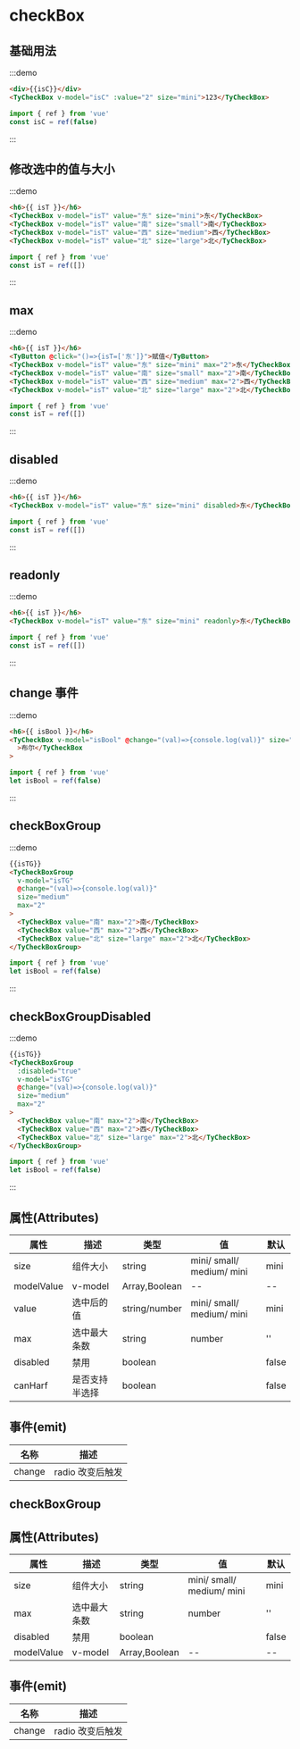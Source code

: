 # checkBox

## 基础用法

:::demo

```html
<div>{{isC}}</div>
<TyCheckBox v-model="isC" :value="2" size="mini">123</TyCheckBox>
```

```js
import { ref } from 'vue'
const isC = ref(false)
```
:::

## 修改选中的值与大小

:::demo

```html
<h6>{{ isT }}</h6>
<TyCheckBox v-model="isT" value="东" size="mini">东</TyCheckBox>
<TyCheckBox v-model="isT" value="南" size="small">南</TyCheckBox>
<TyCheckBox v-model="isT" value="西" size="medium">西</TyCheckBox>
<TyCheckBox v-model="isT" value="北" size="large">北</TyCheckBox>
```

```js
import { ref } from 'vue'
const isT = ref([])
```

:::

## max

:::demo

```html
<h6>{{ isT }}</h6>
<TyButton @click="()=>{isT=['东']}">赋值</TyButton>
<TyCheckBox v-model="isT" value="东" size="mini" max="2">东</TyCheckBox>
<TyCheckBox v-model="isT" value="南" size="small" max="2">南</TyCheckBox>
<TyCheckBox v-model="isT" value="西" size="medium" max="2">西</TyCheckBox>
<TyCheckBox v-model="isT" value="北" size="large" max="2">北</TyCheckBox>
```

```js
import { ref } from 'vue'
const isT = ref([])
```

:::

## disabled

:::demo

```html
<h6>{{ isT }}</h6>
<TyCheckBox v-model="isT" value="东" size="mini" disabled>东</TyCheckBox>
```

```js
import { ref } from 'vue'
const isT = ref([])
```

:::

## readonly

:::demo

```html
<h6>{{ isT }}</h6>
<TyCheckBox v-model="isT" value="东" size="mini" readonly>东</TyCheckBox>
```

```js
import { ref } from 'vue'
const isT = ref([])
```

:::

## change 事件

:::demo

```html
<h6>{{ isBool }}</h6>
<TyCheckBox v-model="isBool" @change="(val)=>{console.log(val)}" size="mini"
  >布尔</TyCheckBox
>
```

```js
import { ref } from 'vue'
let isBool = ref(false)
```

:::

## checkBoxGroup

:::demo

```html
{{isTG}}
<TyCheckBoxGroup
  v-model="isTG"
  @change="(val)=>{console.log(val)}"
  size="medium"
  max="2"
>
  <TyCheckBox value="南" max="2">南</TyCheckBox>
  <TyCheckBox value="西" max="2">西</TyCheckBox>
  <TyCheckBox value="北" size="large" max="2">北</TyCheckBox>
</TyCheckBoxGroup>
```

```js
import { ref } from 'vue'
let isBool = ref(false)
```

:::

## checkBoxGroupDisabled

:::demo

```html
{{isTG}}
<TyCheckBoxGroup
  :disabled="true"
  v-model="isTG"
  @change="(val)=>{console.log(val)}"
  size="medium"
  max="2"
>
  <TyCheckBox value="南" max="2">南</TyCheckBox>
  <TyCheckBox value="西" max="2">西</TyCheckBox>
  <TyCheckBox value="北" size="large" max="2">北</TyCheckBox>
</TyCheckBoxGroup>
```

```js
import { ref } from 'vue'
let isBool = ref(false)
```

:::

## 属性(Attributes)

<div class="listTb">

| 属性       | 描述           | 类型          | 值                        | 默认  |
| ---------- | -------------- | ------------- | ------------------------- | ----- |
| size       | 组件大小       | string        | mini/ small/ medium/ mini | mini  |
| modelValue | v-model        | Array,Boolean | --                        | --    |
| value      | 选中后的值     | string/number | mini/ small/ medium/ mini | mini  |
| max        | 选中最大条数   | string        | number                    | ''    |
| disabled   | 禁用           | boolean       |                           | false |
| canHarf    | 是否支持半选择 | boolean       |                           | false |
</div>

## 事件(emit)

<div class="listTb">

| 名称   | 描述             |
| ------ | ---------------- |
| change | radio 改变后触发 |
</div>

## checkBoxGroup

## 属性(Attributes)

<div class="listTb">

| 属性       | 描述         | 类型          | 值                        | 默认  |
| ---------- | ------------ | ------------- | ------------------------- | ----- |
| size       | 组件大小     | string        | mini/ small/ medium/ mini | mini  |
| max        | 选中最大条数 | string        | number                    | ''    |
| disabled   | 禁用         | boolean       |                           | false |
| modelValue | v-model      | Array,Boolean | --                        | --    |
</div>

## 事件(emit)

<div class="listTb">

| 名称   | 描述             |
| ------ | ---------------- |
| change | radio 改变后触发 |

</div>

<script setup>
  import {ref} from 'vue'
  const isC =ref(false)
  let isBool = ref(false)
  const isT =ref([])
  const isTG =ref([])

</script>
